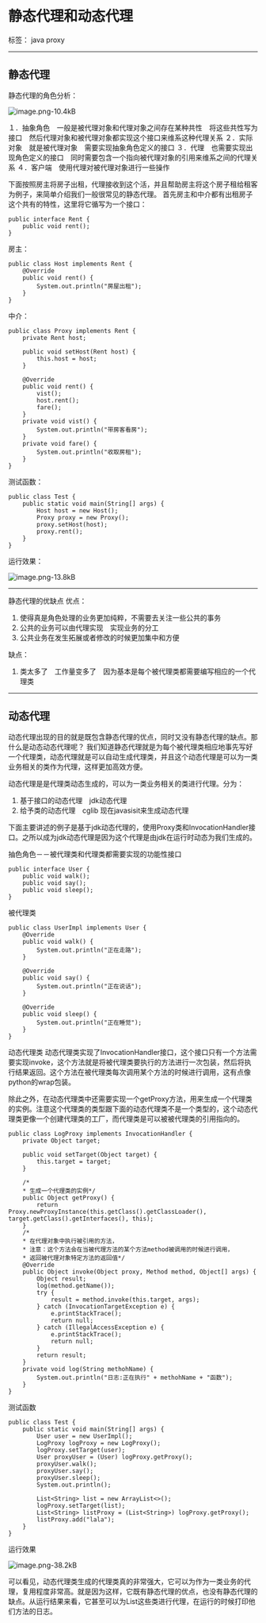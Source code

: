 # 静态代理和动态代理

标签： java proxy


----------
## 静态代理 ##
静态代理的角色分析：

![image.png-10.4kB][1]

１．抽象角色　一般是被代理对象和代理对象之间存在某种共性　将这些共性写为接口　然后代理对象和被代理对象都实现这个接口来维系这种代理关系
２．实际对象　就是被代理对象　需要实现抽象角色定义的接口
３．代理　也需要实现出现角色定义的接口　同时需要包含一个指向被代理对象的引用来维系之间的代理关系
４．客户端　使用代理对被代理对象进行一些操作

下面按照房主将房子出租，代理接收到这个活，并且帮助房主将这个房子租给租客为例子，来简单介绍我们一般很常见的静态代理。
首先房主和中介都有出租房子这个共有的特性，这里将它循写为一个接口：
```
public interface Rent {
    public void rent();
}
```
房主：
```
public class Host implements Rent {
    @Override
    public void rent() {
        System.out.println("房屋出租");
    }
}
```
中介：
```
public class Proxy implements Rent {
    private Rent host;

    public void setHost(Rent host) {
        this.host = host;
    }

    @Override
    public void rent() {
        vist();
        host.rent();
        fare();
    }
    private void vist() {
        System.out.println("带房客看房");
    }
    private void fare() {
        System.out.println("收取房租");
    }
}
```
测试函数：
```
public class Test {
    public static void main(String[] args) {
        Host host = new Host();
        Proxy proxy = new Proxy();
        proxy.setHost(host);
        proxy.rent();
    }
}
```
运行效果：

![image.png-13.8kB][2]


----------
静态代理的优缺点
优点：

 1. 使得真是角色处理的业务更加纯粹，不需要去关注一些公共的事务
 2. 公共的业务可以由代理实现　实现业务的分工
 3. 公共业务在发生拓展或者修改的时候更加集中和方便

缺点：

 1. 类太多了　工作量变多了　因为基本是每个被代理类都需要编写相应的一个代理类


----------
## 动态代理 ##
动态代理出现的目的就是既包含静态代理的优点，同时又没有静态代理的缺点。那什么是动态动态代理呢？
我们知道静态代理就是为每个被代理类相应地事先写好一个代理类，动态代理就是可以自动生成代理类，并且这个动态代理是可以为一类业务相关的类作为代理，这样更加高效方便。

动态代理是是代理类动态生成的，可以为一类业务相关的类进行代理。分为：

 1. 基于接口的动态代理　jdk动态代理
 2. 给予类的动态代理　cglib
现在javasisit来生成动态代理

下面主要讲述的例子是基于jdk动态代理的，使用Proxy类和InvocationHandler接口。之所以成为jdk动态代理是因为这个代理是由jdk在运行时动态为我们生成的。

抽色角色－－被代理类和代理类都需要实现的功能性接口

    public interface User {
        public void walk();
        public void say();
        public void sleep();
    }

被代理类

    public class UserImpl implements User {
        @Override
        public void walk() {
            System.out.println("正在走路");
        }
    
        @Override
        public void say() {
            System.out.println("正在说话");
        }
    
        @Override
        public void sleep() {
            System.out.println("正在睡觉");
        }
    }

动态代理类
动态代理类实现了InvocationHandler接口，这个接口只有一个方法需要实现invoke，这个方法就是将被代理类要执行的方法进行一次包装，然后将执行结果返回。这个方法在被代理类每次调用某个方法的时候进行调用，这有点像python的wrap包装。

除此之外，在动态代理类中还需要实现一个getProxy方法，用来生成一个代理类的实例。注意这个代理类的类型跟下面的动态代理类不是一个类型的，这个动态代理类更像一个创建代理类的工厂，而代理类是可以被被代理类的引用指向的。
```
public class LogProxy implements InvocationHandler {
    private Object target;

    public void setTarget(Object target) {
        this.target = target;
    }

    /*
    * 生成一个代理类的实例*/
    public Object getProxy() {
        return Proxy.newProxyInstance(this.getClass().getClassLoader(), target.getClass().getInterfaces(), this);
    }
    /*
    * 在代理对象中执行被引用的方法，
    * 注意：这个方法会在当被代理方法的某个方法method被调用的时候进行调用，
    * 返回被代理对象特定方法的返回值*/
    @Override
    public Object invoke(Object proxy, Method method, Object[] args) {
        Object result;
        log(method.getName());
        try {
            result = method.invoke(this.target, args);
        } catch (InvocationTargetException e) {
            e.printStackTrace();
            return null;
        } catch (IllegalAccessException e) {
            e.printStackTrace();
            return null;
        }
        return result;
    }
    private void log(String methohName) {
        System.out.println("日志:正在执行" + methohName + "函数");
    }
}
```

测试函数
```
public class Test {
    public static void main(String[] args) {
        User user = new UserImpl();
        LogProxy logProxy = new LogProxy();
        logProxy.setTarget(user);
        User proxyUser = (User) logProxy.getProxy();
        proxyUser.walk();
        proxyUser.say();
        proxyUser.sleep();
        System.out.println();

        List<String> list = new ArrayList<>();
        logProxy.setTarget(list);
        List<String> listProxy = (List<String>) logProxy.getProxy();
        listProxy.add("lala");
    }
}
```

运行效果

![image.png-38.2kB][3]

可以看见，动态代理类生成的代理类真的非常强大，它可以为作为一类业务的代理，复用程度非常高。就是因为这样，它既有静态代理的优点，也没有静态代理的缺点。从运行结果来看，它甚至可以为List这些类进行代理，在运行的时候打印他们方法的日志。
 


  [1]: http://static.zybuluo.com/gzm1997/zzxbo8jvwjkkv6ya5vxs3c5z/image.png
  [2]: http://static.zybuluo.com/gzm1997/57j24bbu9mfoaaojxd367g6g/image.png
  [3]: http://static.zybuluo.com/gzm1997/jxm5n9l705v3sv62hn6pp9lr/image.png